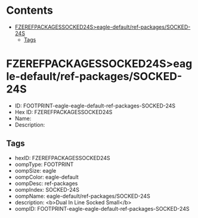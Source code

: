 



Contents
========

* [FZEREFPACKAGESSOCKED24S>eagle-default/ref-packages/SOCKED-24S](#fzerefpackagessocked24seagle-defaultref-packagessocked-24s)
	* [Tags](#tags)

# FZEREFPACKAGESSOCKED24S>eagle-default/ref-packages/SOCKED-24S

- ID: FOOTPRINT-eagle-eagle-default-ref-packages-SOCKED-24S
- Hex ID: FZEREFPACKAGESSOCKED24S
- Name: 
- Description: 

## Tags

- hexID: FZEREFPACKAGESSOCKED24S
- oompType: FOOTPRINT
- oompSize: eagle
- oompColor: eagle-default
- oompDesc: ref-packages
- oompIndex: SOCKED-24S
- oompName: eagle-default/ref-packages/SOCKED-24S
- description: &lt;b&gt;Dual In Line Socked Small&lt;/b&gt;
- oompID: FOOTPRINT-eagle-eagle-default-ref-packages-SOCKED-24S
